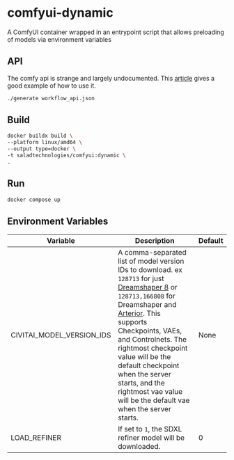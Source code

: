 # comfyui-dynamic
A ComfyUI container wrapped in an entrypoint script that allows preloading of models via environment variables

## API

The comfy api is strange and largely undocumented. This [article](https://medium.com/@yushantripleseven/comfyui-using-the-api-261293aa055a) gives a good example of how to use it.

```bash
./generate workflow_api.json
```

## Build

```bash
docker buildx build \
--platform linux/amd64 \
--output type=docker \
-t saladtechnologies/comfyui:dynamic \
.
```

## Run

```bash
docker compose up
```

## Environment Variables
| Variable | Description | Default |
| -------- | ----------- | ------- |
| CIVITAI_MODEL_VERSION_IDS | A comma-separated list of model version IDs to download. ex `128713` for just [Dreamshaper 8](https://civitai.com/models/4384?modelVersionId=128713) or `128713,166808` for Dreamshaper and [Arterior](https://civitai.com/models/112229/arterior-digital-art-style). This supports Checkpoints, VAEs, and Controlnets. The rightmost checkpoint value will be the default checkpoint when the server starts, and the rightmost vae value will be the default vae when the server starts. | None |
| LOAD_REFINER | If set to `1`, the SDXL refiner model will be downloaded. | 0 |